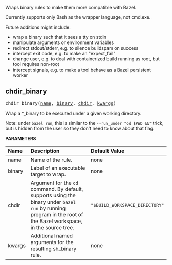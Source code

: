 <!-- Generated with Stardoc: http://skydoc.bazel.build -->

Wraps binary rules to make them more compatible with Bazel.

Currently supports only Bash as the wrapper language, not cmd.exe.

Future additions might include:
- wrap a binary such that it sees a tty on stdin
- manipulate arguments or environment variables
- redirect stdout/stderr, e.g. to silence buildspam on success
- intercept exit code, e.g. to make an "expect_fail"
- change user, e.g. to deal with containerized build running as root, but tool requires non-root
- intercept signals, e.g. to make a tool behave as a Bazel persistent worker


<a id="chdir_binary"></a>

## chdir_binary

<pre>
chdir_binary(<a href="#chdir_binary-name">name</a>, <a href="#chdir_binary-binary">binary</a>, <a href="#chdir_binary-chdir">chdir</a>, <a href="#chdir_binary-kwargs">kwargs</a>)
</pre>

Wrap a *_binary to be executed under a given working directory.

Note: under `bazel run`, this is similar to the `--run_under "cd $PWD &&"` trick, but is hidden
from the user so they don't need to know about that flag.


**PARAMETERS**


| Name  | Description | Default Value |
| :------------- | :------------- | :------------- |
| <a id="chdir_binary-name"></a>name |  Name of the rule.   |  none |
| <a id="chdir_binary-binary"></a>binary |  Label of an executable target to wrap.   |  none |
| <a id="chdir_binary-chdir"></a>chdir |  Argument for the <code>cd</code> command. By default, supports using the binary under <code>bazel run</code> by running program in the root of the Bazel workspace, in the source tree.   |  <code>"$BUILD_WORKSPACE_DIRECTORY"</code> |
| <a id="chdir_binary-kwargs"></a>kwargs |  Additional named arguments for the resulting sh_binary rule.   |  none |


